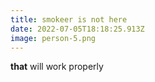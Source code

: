 ```yaml
---
title: smokeer is not here
date: 2022-07-05T18:18:25.913Z
image: person-5.png
---
```

**that** will work properly
